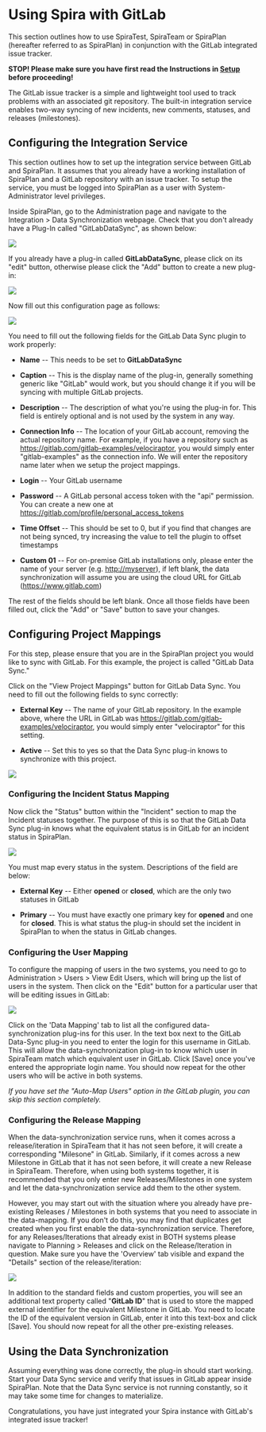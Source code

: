 # Using Spira with GitLab

This section outlines how to use SpiraTest, SpiraTeam or SpiraPlan
(hereafter referred to as SpiraPlan) in conjunction with the GitLab
integrated issue tracker.

**STOP! Please make sure you have first read the Instructions in 
[Setup](../Setting%20up%20Data%20Synchronization/) before proceeding!**

The GitLab issue tracker is a simple and lightweight tool used to track
problems with an associated git repository. The built-in integration
service enables two-way syncing of new incidents, new comments,
statuses, and releases (milestones).

## Configuring the Integration Service 

This section outlines how to set up the integration service between
GitLab and SpiraPlan. It assumes that you already have a working
installation of SpiraPlan and a GitLab repository with an issue tracker.
To setup the service, you must be logged into SpiraPlan as a user with
System-Administrator level privileges.

Inside SpiraPlan, go to the Administration page and navigate to the
Integration \> Data Synchronization webpage. Check that you don't
already have a Plug-In called "GitLabDataSync", as shown below:

![](img/Using_Spira_with_GitLab_216.png)




If you already have a plug-in called **GitLabDataSync**, please click on
its "edit" button, otherwise please click the "Add" button to create a
new plug-in:

![](img/Using_Spira_with_GitLab_217.png)




Now fill out this configuration page as follows:

![](img/Using_Spira_with_GitLab_218.png)




You need to fill out the following fields for the GitLab Data Sync
plugin to work properly:

-   **Name** -- This needs to be set to **GitLabDataSync**

-   **Caption** -- This is the display name of the plug-in, generally
something generic like "GitLab" would work, but you should change it
if you will be syncing with multiple GitLab projects.

-   **Description** -- The description of what you're using the plug-in
for. This field is entirely optional and is not used by the system
in any way.

-   **Connection Info** -- The location of your GitLab account, removing
the actual repository name. For example, if you have a repository
such as <https://gitlab.com/gitlab-examples/velociraptor>, you would
simply enter "gitlab-examples" as the connection info. We will enter
the repository name later when we setup the project mappings.

-   **Login** -- Your GitLab username

-   **Password** -- A GitLab personal access token with the "api"
permission. You can create a new one at
<https://gitlab.com/profile/personal_access_tokens>

-   **Time Offset** -- This should be set to 0, but if you find that
changes are not being synced, try increasing the value to tell the
plugin to offset timestamps

-   **Custom 01** -- For on-premise GitLab installations only, please
enter the name of your server (e.g. <http://myserver>), if left
blank, the data synchronization will assume you are using the cloud
URL for GitLab (<https://www.gitlab.com>)

The rest of the fields should be left blank. Once all those fields have
been filled out, click the "Add" or "Save" button to save your changes.

## Configuring Project Mappings

For this step, please ensure that you are in the SpiraPlan project you
would like to sync with GitLab. For this example, the project is called
"GitLab Data Sync."

Click on the "View Project Mappings" button for GitLab Data Sync. You
need to fill out the following fields to sync correctly:

-   **External Key** -- The name of your GitLab repository. In the
example above, where the URL in GitLab was
<https://gitlab.com/gitlab-examples/velociraptor>, you would simply
enter "velociraptor" for this setting.

-   **Active** -- Set this to yes so that the Data Sync plug-in knows to
synchronize with this project.

![](img/Using_Spira_with_GitLab_219.png)




### Configuring the Incident Status Mapping

Now click the "Status" button within the "Incident" section to map the
Incident statuses together. The purpose of this is so that the GitLab
Data Sync plug-in knows what the equivalent status is in GitLab for an
incident status in SpiraPlan.

![](img/Using_Spira_with_GitLab_220.png)




You must map every status in the system. Descriptions of the field are
below:

-   **External Key** -- Either **opened** or **closed**, which are the
only two statuses in GitLab

-   **Primary** -- You must have exactly one primary key for **opened**
and one for **closed**. This is what status the plug-in should set
the incident in SpiraPlan to when the status in GitLab changes.

### Configuring the User Mapping

To configure the mapping of users in the two systems, you need to go to
Administration \> Users \> View Edit Users, which will bring up the list
of users in the system. Then click on the "Edit" button for a particular
user that will be editing issues in GitLab:

![](img/Using_Spira_with_GitLab_221.png)




Click on the 'Data Mapping' tab to list all the configured
data-synchronization plug-ins for this user. In the text box next to the
GitLab Data-Sync plug-in you need to enter the login for this username
in GitLab. This will allow the data-synchronization plug-in to know
which user in SpiraTeam match which equivalent user in GitLab. Click
\[Save\] once you've entered the appropriate login name. You should now
repeat for the other users who will be active in both systems.

*If you have set the "Auto-Map Users" option in the GitLab plugin, you
can skip this section completely.*

### Configuring the Release Mapping

When the data-synchronization service runs, when it comes across a
release/iteration in SpiraTeam that it has not seen before, it will
create a corresponding "Milesone" in GitLab. Similarly, if it comes
across a new Milestone in GitLab that it has not seen before, it will
create a new Release in SpiraTeam. Therefore, when using both systems
together, it is recommended that you only enter new Releases/Milestones
in one system and let the data-synchronization service add them to the
other system.

However, you may start out with the situation where you already have
pre-existing Releases / Milestones in both systems that you need to
associate in the data-mapping. If you don't do this, you may find that
duplicates get created when you first enable the data-synchronization
service. Therefore, for any Releases/Iterations that already exist in
BOTH systems please navigate to Planning \> Releases and click on the
Release/Iteration in question. Make sure you have the 'Overview' tab
visible and expand the "Details" section of the release/iteration:

![](img/Using_Spira_with_GitLab_222.png)




In addition to the standard fields and custom properties, you will see
an additional text property called "**GitLab ID**" that is used to store
the mapped external identifier for the equivalent Milestone in GitLab.
You need to locate the ID of the equivalent version in GitLab, enter it
into this text-box and click \[Save\]. You should now repeat for all the
other pre-existing releases.

## Using the Data Synchronization

Assuming everything was done correctly, the plug-in should start
working. Start your Data Sync service and verify that issues in GitLab
appear inside SpiraPlan. Note that the Data Sync service is not running
constantly, so it may take some time for changes to materialize.

Congratulations, you have just integrated your Spira instance with
GitLab's integrated issue tracker!

